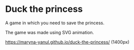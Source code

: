 # Duck the princess

A game in which you need to save the princess.

The game was made using SVG animation.

https://maryna-yanul.github.io/duck-the-princess/ (1400px)
